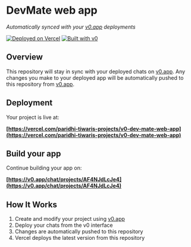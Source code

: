 # DevMate web app

*Automatically synced with your [v0.app](https://v0.app) deployments*

[![Deployed on Vercel](https://img.shields.io/badge/Deployed%20on-Vercel-black?style=for-the-badge&logo=vercel)](https://vercel.com/paridhi-tiwaris-projects/v0-dev-mate-web-app)
[![Built with v0](https://img.shields.io/badge/Built%20with-v0.app-black?style=for-the-badge)](https://v0.app/chat/projects/AF4NJdLcJe4)

## Overview

This repository will stay in sync with your deployed chats on [v0.app](https://v0.app).
Any changes you make to your deployed app will be automatically pushed to this repository from [v0.app](https://v0.app).

## Deployment

Your project is live at:

**[https://vercel.com/paridhi-tiwaris-projects/v0-dev-mate-web-app](https://vercel.com/paridhi-tiwaris-projects/v0-dev-mate-web-app)**

## Build your app

Continue building your app on:

**[https://v0.app/chat/projects/AF4NJdLcJe4](https://v0.app/chat/projects/AF4NJdLcJe4)**

## How It Works

1. Create and modify your project using [v0.app](https://v0.app)
2. Deploy your chats from the v0 interface
3. Changes are automatically pushed to this repository
4. Vercel deploys the latest version from this repository
